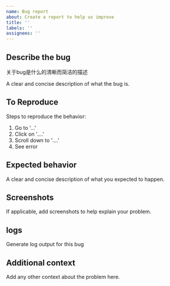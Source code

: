 ```yaml
---
name: Bug report
about: Create a report to help us improve
title: ''
labels: ''
assignees: ''
---
```


## Describe the bug

关于bug是什么的清晰而简洁的描述

A clear and concise description of what the bug is.


## To Reproduce

Steps to reproduce the behavior: 
1. Go to '...' 
2. Click on '....' 
3. Scroll down to '....' 
4. See error 


## Expected behavior

A clear and concise description of what you expected to happen. 


## Screenshots

If applicable, add screenshots to help explain your problem. 


## logs

Generate log output for this bug 


## Additional context

Add any other context about the problem here.
